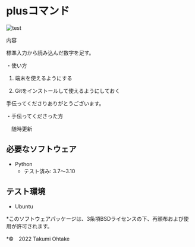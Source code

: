 # plusコマンド
![test](https://github.com/Taku4764/robosys202x/actions/workflows/test.yml/badge.svg)

内容

標準入力から読み込んだ数字を足す。

・使い方

1. 端末を使えるようにする

2. Gitをインストールして使えるようにしておく


手伝ってくださりありがとうございます。


・手伝ってくださった方

　随時更新

## 必要なソフトウェア
* Python
  * テスト済み: 3.7～3.10

## テスト環境
* Ubuntu

*このソフトウェアパッケージは、3条項BSDライセンスの下、再頒布および使用が許可されます。

*©　2022 Takumi Ohtake
